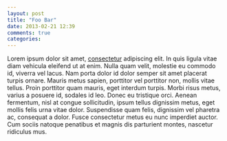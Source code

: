 ```yaml
---
layout: post
title: "Foo Bar"
date: 2013-02-21 12:39
comments: true
categories: 
---
```


Lorem ipsum dolor sit amet, <a href="http://www.google.com">consectetur</a> adipiscing elit. In quis ligula vitae diam vehicula eleifend ut at enim. Nulla quam velit, molestie eu commodo id, viverra vel lacus. Nam porta dolor id dolor semper sit amet placerat turpis ornare. Mauris metus sapien, porttitor vel porttitor non, mollis vitae tellus. Proin porttitor quam mauris, eget interdum turpis. Morbi risus metus, varius a posuere id, sodales id leo. Donec eu tristique orci. Aenean fermentum, nisl at congue sollicitudin, ipsum tellus dignissim metus, eget mollis felis urna vitae dolor. Suspendisse quam felis, dignissim vel pharetra ac, consequat a dolor. Fusce consectetur metus eu nunc imperdiet auctor. Cum sociis natoque penatibus et magnis dis parturient montes, nascetur ridiculus mus.

